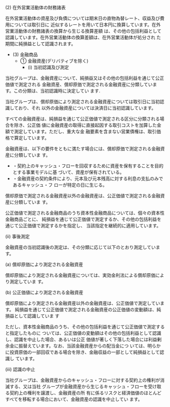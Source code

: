 (2) 在外営業活動体の財務諸表

在外営業活動体の資産及び負債については期末日の直物為替レート、収益及び費用については取引日に 近似するレートを用いて日本円に換算しています。在外営業活動体の財務諸表の換算から生じる換算差額 は、その他の包括利益として認識しています。在外営業活動体の換算差額は、在外営業活動体が処分され た期間に純損益として認識されます。

- (3) 金融商品
  - ① 金融資産(デリバティブを除く)
    - (i) 当初認識及び測定

当社グループは、金融資産について、純損益又はその他の包括利益を通じて公正価値で測定される 金融資産、償却原価で測定される金融資産に分類しています。この分類は、当初認識時に決定してい ます.

当社グループは、償却原価により測定される金融資産については取引日に当初認識しており、それ 以外の金融資産については決済日に当初認識しています。

すべての金融資産は、純損益を通じて公正価値で測定される区分に分類される場合を除き、公正価 値に金融資産の取得に直接起因する取引コストを加算した金額で測定しています。ただし、重大な金 融要素を含まない営業債権は、取引価格で算定しています。

金融資産は、以下の要件をともに満たす場合には、償却原価で測定される金融資産に分類していま す。

- ・契約上のキャッシュ・フローを回収するために資産を保有することを目的とする事業モデルに基 づいて、資産が保有されている。
- ・金融資産の契約条件により、元本及び元本残高に対する利息の支払のみであるキャッシュ・フ ローが特定の日に生じる。

償却原価で測定される金融資産以外の金融資産は、公正価値で測定される金融資産に分類していま す。

公正価値で測定される金融商品のうち資本性金融商品については、個々の資本性金融商品ごとに、 純損益を通じて公正価値で測定するか、その他の包括利益を通じて公正価値で測定するかを指定し、 当該指定を継続的に適用しています。

(ii) 事後測定

金融資産の当初認識後の測定は、その分類に応じて以下のとおり測定しています。

(a) 償却原価により測定される金融資産

償却原価により測定される金融資産については、実効金利法による償却原価により測定していま す。

(b) 公正価値により測定される金融資産

償却原価により測定される金融資産以外の金融資産は、公正価値で測定しています。 純損益を通じて公正価値で測定される金融資産の公正価値の変動額は、純損益として認識していま す

ただし、資本性金融商品のうち、その他の包括利益を通じて公正価値で測定すると指定したものに ついては、公正価値の変動額はその他の包括利益として認識し、認識を中止した場合、あるいは公正 価値が著しく下落した場合には利益剰余金に振替えています。なお、当該金融資産からの配当金につ いては、明らかに投資原価の一部回収である場合を除き、金融収益の一部として純損益として認識し ています。

(iii) 認識の中止

当社グループは、金融資産からのキャッシュ・フローに対する契約上の権利が消滅する、又は当社 グループが金融資産から生じるキャッシュ・フローを受け取る契約上の権利を譲渡し、金融資産の所 有に係るリスクと経済価値のほとんどすべてを移転する場合において、金融資産の認識を中止してい ます。